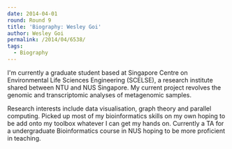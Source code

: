 ```yaml
---
date: 2014-04-01
round: Round 9
title: 'Biography: Wesley Goi'
author: Wesley Goi
permalink: /2014/04/6538/
tags:
  - Biography
---
```

I'm currently a graduate student based at Singapore Centre on Environmental Life Sciences Engineering (SCELSE), a research institute shared between NTU and NUS Singapore. My current project revolves the genomic and transcriptomic analyses of metagenomic samples.

Research interests include data visualisation, graph theory and parallel computing. Picked up most of my bioinformatics skills on my own hoping to be add onto my toolbox whatever I can get my hands on. Currently a TA for a undergraduate Bioinformatics course in NUS hoping to be more proficient in teaching.
